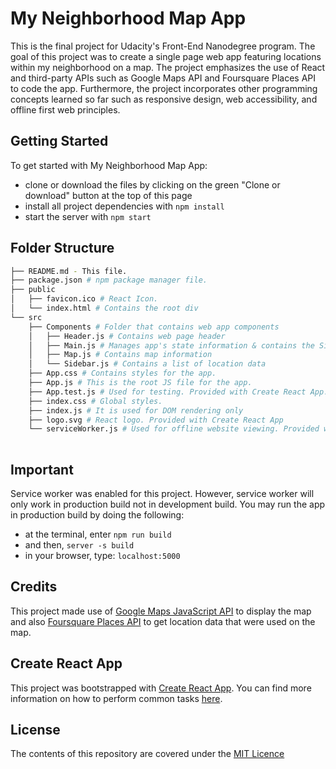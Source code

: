 # My Neighborhood Map App

This is the final project for Udacity's Front-End Nanodegree program. The goal of this project was to create a single page web app featuring locations within my neighborhood on a map. The project emphasizes the use of React and third-party APIs such as Google Maps API and Foursquare Places API to code the app. Furthermore, the project incorporates other programming concepts learned so far such as responsive design, web accessibility, and offline first web principles.



## Getting Started

To get started with My Neighborhood Map App:

* clone or download the files by clicking on the green "Clone or download" button at the top of this page
* install all project dependencies with `npm install`
* start the server with `npm start`



## Folder Structure
```bash
├── README.md - This file.
├── package.json # npm package manager file. 
├── public
│   ├── favicon.ico # React Icon.
│   └── index.html # Contains the root div
└── src
    ├── Components # Folder that contains web app components
    │   ├── Header.js # Contains web page header
    │   ├── Main.js # Manages app's state information & contains the Sidebar & Map components
    │   ├── Map.js # Contains map information
    │   └── Sidebar.js # Contains a list of location data
    ├── App.css # Contains styles for the app.
    ├── App.js # This is the root JS file for the app.
    ├── App.test.js # Used for testing. Provided with Create React App.
    ├── index.css # Global styles.
    ├── index.js # It is used for DOM rendering only
    ├── logo.svg # React logo. Provided with Create React App   
    └── serviceWorker.js # Used for offline website viewing. Provided with Create React App  
    
```



## Important

Service worker was enabled for this project. However, service worker will only work in production build not in development build. You may run the app in production build by doing the following:

* at the terminal, enter `npm run build`
* and then, `server -s build`
* in your browser, type: `localhost:5000`



## Credits

This project made use of [Google Maps JavaScript API](https://developers.google.com/maps/documentation/javascript/tutorial) to display the map and also [Foursquare Places API](https://developer.foursquare.com/docs/api) to get location data that were used on the map. 



## Create React App

This project was bootstrapped with [Create React App](https://github.com/facebookincubator/create-react-app). You can find more information on how to perform common tasks [here](https://github.com/facebookincubator/create-react-app/blob/master/packages/react-scripts/template/README.md).



## License

The contents of this repository are covered under the [MIT Licence](#)